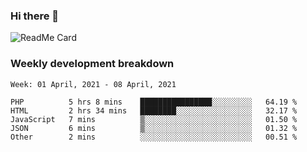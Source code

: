 ### Hi there 👋

<!--
**itzcy/itzcy** is a ✨ _special_ ✨ repository because its `README.md` (this file) appears on your GitHub profile.

Here are some ideas to get you started:

- 🔭 I’m currently working on ...
- 🌱 I’m currently learning ...
- 👯 I’m looking to collaborate on ...
- 🤔 I’m looking for help with ...
- 💬 Ask me about ...
- 📫 How to reach me: ...
- 😄 Pronouns: ...
- ⚡ Fun fact: ...
-->
![ReadMe Card](https://github-readme-stats.vercel.app/api?username=itzcy&show_icons=true&title_color=2d3198&icon_color=797cb8&text_color=24292e&bg_color=f6f8fa)

### Weekly development breakdown
<!--START_SECTION:waka-->
```text
Week: 01 April, 2021 - 08 April, 2021

PHP          5 hrs 8 mins    ████████████████░░░░░░░░░   64.19 % 
HTML         2 hrs 34 mins   ████████░░░░░░░░░░░░░░░░░   32.17 % 
JavaScript   7 mins          ▒░░░░░░░░░░░░░░░░░░░░░░░░   01.50 % 
JSON         6 mins          ▒░░░░░░░░░░░░░░░░░░░░░░░░   01.32 % 
Other        2 mins          ░░░░░░░░░░░░░░░░░░░░░░░░░   00.51 % 
```
<!--END_SECTION:waka-->
